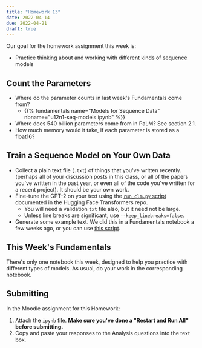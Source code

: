 ```yaml
---
title: "Homework 13"
date: 2022-04-14
due: 2022-04-21
draft: true
---
```


Our goal for the homework assignment this week is:

- Practice thinking about and working with different kinds of sequence models

## Count the Parameters

- Where do the parameter counts in last week's Fundamentals come from?
  - {{% fundamentals name="Models for Sequence Data" nbname="u12n1-seq-models.ipynb" %}}
- Where does 540 billion parameters come from in PaLM? See section 2.1.
- How much memory would it take, if each parameter is stored as a float16?

## Train a Sequence Model on Your Own Data

- Collect a plain text file (`.txt`) of things that you've written recently. (perhaps all of your discussion posts in this class, or all of the papers you've written in the past year, or even all of the code you've written for a recent project). It should be your own work.
- Fine-tune the GPT-2 on your text using the [`run_clm.py` script](https://github.com/huggingface/transformers/tree/main/examples/pytorch/language-modeling) documented in the Hugging Face Transformers repo.
  - You will need a validation `txt` file also, but it need not be large.
  - Unless line breaks are significant, use `--keep_linebreaks=false`.
- Generate some example text. We did this in a Fundamentals notebook a few weeks ago, or you can use [this script](https://github.com/huggingface/transformers/tree/main/examples/pytorch/text-generation).

## This Week's Fundamentals

There's only one notebook this week, designed to help you practice with different types of models. As usual, do your work in the corresponding notebook.


## Submitting

In the Moodle assignment for this Homework:

1. Attach the `ipynb` file. **Make sure you've done a "Restart and Run All" before submitting.**
2. Copy and paste your responses to the Analysis questions into the text box.
